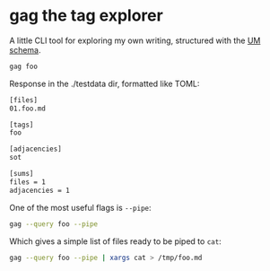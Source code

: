 # gag the tag explorer

A little CLI tool for exploring my own writing, structured with the [UM schema](https://github.com/brtholomy/um).

```sh
gag foo
```

Response in the ./testdata dir, formatted like TOML:

```sh
[files]
01.foo.md

[tags]
foo

[adjacencies]
sot

[sums]
files = 1
adjacencies = 1
```

One of the most useful flags is `--pipe`:

```sh
gag --query foo --pipe
```

Which gives a simple list of files ready to be piped to `cat`:

```sh
gag --query foo --pipe | xargs cat > /tmp/foo.md
```
